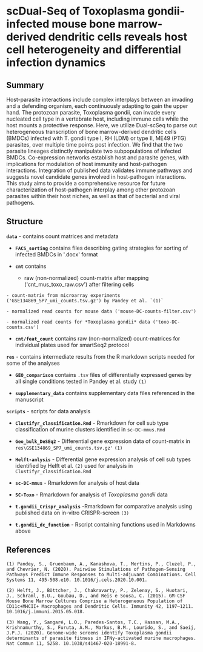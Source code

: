 # scDual-Seq of Toxoplasma gondii-infected mouse bone marrow-derived dendritic cells reveals host cell heterogeneity and differential infection dynamics

## Summary 

Host-parasite interactions include complex interplays between an invading and a defending organism, each continuously adapting to gain the upper hand. The protozoan parasite, Toxoplasma gondii, can invade every nucleated cell type in a vertebrate host, including immune cells while the host mounts a protective response. 
Here, we utilize Dual-scSeq to parse out heterogeneous transcription of bone marrow-derived dendritic cells (BMDCs) infected with T. gondii type I, RH (LDM) or type II, ME49 (PTG) parasites, over multiple time points post infection.
We find that the two parasite lineages distinctly manipulate two subpopulations of infected BMDCs. Co-expression networks establish host and parasite genes, with implications for modulation of host immunity and host-pathogen interactions. Integration of published data validates immune pathways and suggests novel candidate genes involved in host-pathogen interactions. This study aims to provide a comprehensive resource for future characterization of host-pathogen interplay among other protozoan parasites within their host niches, as well as that of bacterial and viral pathogens. 


## Structure 

**`data`** - contains count matrices and metadata 

   - **`FACS_sorting`** contains files describing gating strategies for sorting of infected BMDCs in '.docx' format

   - **`cnt`** contains 

      - raw (non-normalized) count-matrix after mapping ('cnt_mus_toxo_raw.csv') after filtering cells

   	- count-matrix from microarray experiments ('GSE134869_SP7_umi_counts.tsv.gz') by Pandey et al. `(1)`

   	- normalized read counts for mouse data ('mouse-DC-counts-filter.csv')

   	- normalized read counts for *Toxoplasma gondii* data ('toxo-DC-counts.csv')


   - **`cnt/feat_count`** contains raw (non-normalized) count-matrices for individual plates used for smartSeq2 protocol


**`res`** - contains intermediate results from the R markdown scripts needed for some of the analyses 

   - **`GEO_comparison`** contains `.tsv`  files of differentially expressed genes by all single conditions tested in Pandey et al. study `(1)`

   - **`supplementary_data`** contains supplementary data files referenced in the manuscript


**`scripts`** - scripts for data analysis

   - **`Clustifyr_classification.Rmd`** - Rmarkdown for cell sub type classification of murine clusters identified in `sc-DC-mmus.Rmd`

   - **`Geo_bulk_DeSEq2`** - Differential gene expression data of count-matrix in `res\GSE134869_SP7_umi_counts.tsv.gz'` `(1)`

   - **`Helft-anlysis`** - Differential gene expression analysis of cell sub types identified by Helft et al. `(2)` used for analysis in `Clustifyr_classification.Rmd`

   - **`sc-DC-mmus`** - Rmarkdown for analysis of host data

   - **`SC-Toxo`** - Rmarkdown for analysis of *Toxoplasma gondii* data

   - **`t.gondii_Crispr_analysis`** -Rmarkdown for comparative analysis using published data on in-vitro CRISPR-screen `(3)`

   - **`t.gondii_dc_function`** - Rscript containing functions used in Markdowns above 

## References

`(1) Pandey, S., Gruenbaum, A., Kanashova, T., Mertins, P., Cluzel, P., and Chevrier, N. (2020). Pairwise Stimulations of Pathogen-Sensing Pathways Predict Immune Responses to Multi-adjuvant Combinations. Cell Systems 11, 495-508.e10. 10.1016/j.cels.2020.10.001.`

`(2) Helft, J., Böttcher, J., Chakravarty, P., Zelenay, S., Huotari, J., Schraml, B.U., Goubau, D., and Reis e Sousa, C. (2015). GM-CSF Mouse Bone Marrow Cultures Comprise a Heterogeneous Population of CD11c+MHCII+ Macrophages and Dendritic Cells. Immunity 42, 1197–1211. 10.1016/j.immuni.2015.05.018.`

`(3) Wang, Y., Sangaré, L.O., Paredes-Santos, T.C., Hassan, M.A., Krishnamurthy, S., Furuta, A.M., Markus, B.M., Lourido, S., and Saeij, J.P.J. (2020). Genome-wide screens identify Toxoplasma gondii determinants of parasite fitness in IFNγ-activated murine macrophages. Nat Commun 11, 5258. 10.1038/s41467-020-18991-8.`



